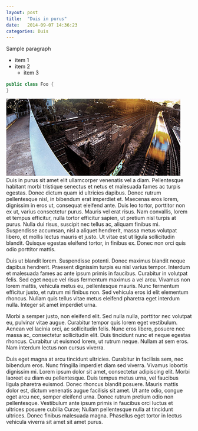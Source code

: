 ```yaml
---
layout: post
title:  "Duis in purus"
date:   2014-09-07 14:36:23
categories: Duis
---
```


Sample paragraph

 * item 1
 * item 2
    * item 3
    
```java
public class Foo {
}
```

<span class="image featured"><img src="/images/pic01.jpg" alt=""></span>
Duis in purus sit amet elit ullamcorper venenatis vel a diam. Pellentesque habitant morbi tristique senectus et netus et malesuada fames ac turpis egestas. Donec dictum quam id ultricies dapibus. Donec rutrum pellentesque nisl, in bibendum erat imperdiet et. Maecenas eros lorem, dignissim in eros ut, consequat eleifend ante. Duis leo tortor, porttitor non ex ut, varius consectetur purus. Mauris vel erat risus. Nam convallis, lorem et tempus efficitur, nulla tortor efficitur sapien, ut pretium nisl turpis at purus. Nulla dui risus, suscipit nec tellus ac, aliquam finibus mi. Suspendisse accumsan, nisl a aliquet hendrerit, massa metus volutpat libero, et mollis lectus mauris et justo. Ut vitae est ut ligula sollicitudin blandit. Quisque egestas eleifend tortor, in finibus ex. Donec non orci quis odio porttitor mattis.

Duis ut blandit lorem. Suspendisse potenti. Donec maximus blandit neque dapibus hendrerit. Praesent dignissim turpis eu nisl varius tempor. Interdum et malesuada fames ac ante ipsum primis in faucibus. Curabitur in volutpat felis. Sed eget neque vel risus fermentum maximus a vel arcu. Vivamus non lorem mattis, vehicula metus eu, pellentesque mauris. Nunc fermentum efficitur justo, et rutrum mi finibus non. Sed vehicula eros id elit elementum rhoncus. Nullam quis tellus vitae metus eleifend pharetra eget interdum nulla. Integer sit amet imperdiet urna.

Morbi a semper justo, non eleifend elit. Sed nulla nulla, porttitor nec volutpat eu, pulvinar vitae augue. Curabitur tempor quis lorem eget vestibulum. Aenean vel lacinia orci, ac sollicitudin felis. Nunc eros libero, posuere nec massa ac, consectetur sollicitudin elit. Duis tincidunt nunc et neque egestas rhoncus. Curabitur ut euismod lorem, ut rutrum neque. Nullam at sem eros. Nam interdum lectus non cursus viverra.

Duis eget magna at arcu tincidunt ultricies. Curabitur in facilisis sem, nec bibendum eros. Nunc fringilla imperdiet diam sed viverra. Vivamus lobortis dignissim mi. Lorem ipsum dolor sit amet, consectetur adipiscing elit. Morbi laoreet eu diam eu pellentesque. Duis tempus metus urna, vel faucibus ligula pharetra euismod. Donec rhoncus blandit posuere. Mauris mattis dolor est, dictum venenatis augue facilisis sit amet. Ut ante odio, congue eget arcu nec, semper eleifend urna. Donec rutrum pretium odio non pellentesque. Vestibulum ante ipsum primis in faucibus orci luctus et ultrices posuere cubilia Curae; Nullam pellentesque nulla at tincidunt ultrices. Donec finibus malesuada magna. Phasellus eget tortor in lectus vehicula viverra sit amet sit amet purus.